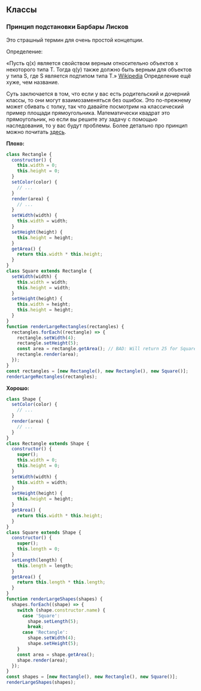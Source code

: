 ## Классы
### Принцип подстановки Барбары Лисков

Это страшный термин для очень простой концепции. 

Определение:

 «Пусть q\(x\) является свойством верным относительно объектов x некоторого типа T. Тогда q\(y\) также должно быть верным для объектов y типа S, где S является подтипом типа T.»  [Wikipedia](https://ru.wikipedia.org/wiki/%D0%9F%D1%80%D0%B8%D0%BD%D1%86%D0%B8%D0%BF_%D0%BF%D0%BE%D0%B4%D1%81%D1%82%D0%B0%D0%BD%D0%BE%D0%B2%D0%BA%D0%B8_%D0%91%D0%B0%D1%80%D0%B1%D0%B0%D1%80%D1%8B_%D0%9B%D0%B8%D1%81%D0%BA%D0%BE%D0%B2) Определение ещё хуже, чем название. 

Суть заключается в том, что если у вас есть родительский и дочерний классы, то они могут взаимозаменяться без ошибок. Это по-прежнему может сбивать с толку, так что давайте посмотрим на классический пример площади прямоугольника. Математически квадрат это прямоугольник, но если вы решите эту задачу с помощью наследования, то у вас будут проблемы. Более детально про принцип можно почитать [здесь](https://habrahabr.ru/post/83269/").

**Плохо:**

```javascript
class Rectangle {
  constructor() {
    this.width = 0;
    this.height = 0;
  }
  setColor(color) {
    // ...
  }
  render(area) {
    // ...
  }
  setWidth(width) {
    this.width = width;
  }
  setHeight(height) {
    this.height = height;
  }
  getArea() {
    return this.width * this.height;
  }
}
class Square extends Rectangle {
  setWidth(width) {
    this.width = width;
    this.height = width;
  }
  setHeight(height) {
    this.width = height;
    this.height = height;
  }
}
function renderLargeRectangles(rectangles) {
  rectangles.forEach((rectangle) => {
    rectangle.setWidth(4);
    rectangle.setHeight(5);
    const area = rectangle.getArea(); // BAD: Will return 25 for Square. Should be 20.
    rectangle.render(area);
  });
}
const rectangles = [new Rectangle(), new Rectangle(), new Square()];
renderLargeRectangles(rectangles);
```

**Хорошо:**

```javascript
class Shape {
  setColor(color) {
    // ...
  }
  render(area) {
    // ...
  }
}
class Rectangle extends Shape {
  constructor() {
    super();
    this.width = 0;
    this.height = 0;
  }
  setWidth(width) {
    this.width = width;
  }
  setHeight(height) {
    this.height = height;
  }
  getArea() {
    return this.width * this.height;
  }
}
class Square extends Shape {
  constructor() {
    super();
    this.length = 0;
  }
  setLength(length) {
    this.length = length;
  }
  getArea() {
    return this.length * this.length;
  }
}
function renderLargeShapes(shapes) {
  shapes.forEach((shape) => {
    switch (shape.constructor.name) {
      case 'Square':
        shape.setLength(5);
        break;
      case 'Rectangle':
        shape.setWidth(4);
        shape.setHeight(5);
    }
    const area = shape.getArea();
    shape.render(area);
  });
}
const shapes = [new Rectangle(), new Rectangle(), new Square()];
renderLargeShapes(shapes);
```